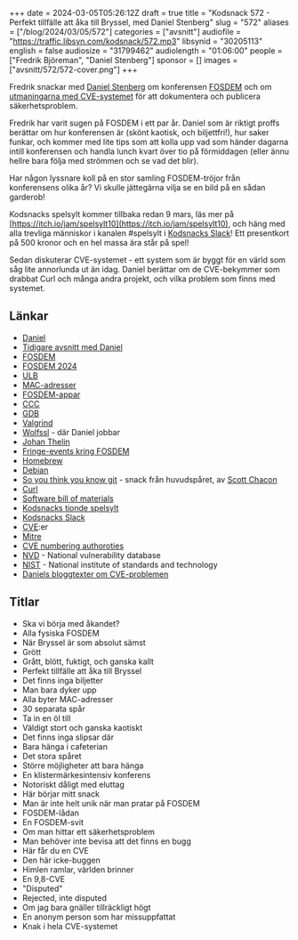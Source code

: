 +++
date = 2024-03-05T05:26:12Z
draft = true
title = "Kodsnack 572 - Perfekt tillfälle att åka till Bryssel, med Daniel Stenberg"
slug = "572"
aliases = ["/blog/2024/03/05/572"]
categories = ["avsnitt"]
audiofile = "https://traffic.libsyn.com/kodsnack/572.mp3"
libsynid = "30205113"
english = false
audiosize = "31799462"
audiolength = "01:06:00"
people = ["Fredrik Björeman", "Daniel Stenberg"]
sponsor = []
images = ["avsnitt/572/572-cover.png"]
+++

Fredrik snackar med [Daniel Stenberg](https://daniel.haxx.se/) om konferensen [FOSDEM](https://fosdem.org/) och om [utmaningarna med CVE-systemet](https://daniel.haxx.se/blog/2024/02/21/disputed-not-rejected/) för att dokumentera och publicera säkerhetsproblem.

Fredrik har varit sugen på FOSDEM i ett par år. Daniel som är riktigt proffs berättar om hur konferensen är (skönt kaotisk, och biljettfri!), hur saker funkar, och kommer med lite tips som att kolla upp vad som händer dagarna intill konferensen och handla lunch kvart över tio på förmiddagen (eller ännu hellre bara följa med strömmen och se vad det blir).

Har någon lyssnare koll på en stor samling FOSDEM-tröjor från konferensens olika år? Vi skulle jättegärna vilja se en bild på en sådan garderob!

Kodsnacks spelsylt kommer tillbaka redan 9 mars, läs mer på [https://itch.io/jam/spelsylt10](https://itch.io/jam/spelsylt10), och häng med alla trevliga människor i kanalen #spelsylt i [Kodsnacks Slack](https://join.slack.com/t/podsnack/shared_invite/zt-wh2ussm9-xFOqpvjgF16G2eDhaBy1hw)! Ett presentkort på 500 kronor och en hel massa ära står på spel!

Sedan diskuterar CVE-systemet - ett system som är byggt för en värld som såg lite annorlunda ut än idag. Daniel berättar om de CVE-bekymmer som drabbat Curl och många andra projekt, och vilka problem som finns med systemet.

## Länkar ##
* [Daniel](https://daniel.haxx.se/)
* [Tidigare avsnitt med Daniel](https://kodsnack.se/people/daniel-stenberg/)
* [FOSDEM](https://fosdem.org/)
* [FOSDEM 2024](https://fosdem.org/2024/schedule/)
* [ULB](https://www.ulb.be/)
* [MAC-adresser](https://en.wikipedia.org/wiki/MAC_address)
* [FOSDEM-appar](https://fosdem.org/2024/schedule/mobile/)
* [CCC](https://www.ccc.de/en/)
* [GDB](https://en.wikipedia.org/wiki/GNU_Debugger)
* [Valgrind](https://en.wikipedia.org/wiki/Valgrind)
* [Wolfssl](https://www.wolfssl.com/) - där Daniel jobbar
* [Johan Thelin](http://www.thelins.se/johan/blog/)
* [Fringe-events kring FOSDEM](https://fosdem.org/2024/fringe/)
* [Homebrew](https://en.wikipedia.org/wiki/Homebrew_%28package_manager%29)
* [Debian](https://en.wikipedia.org/wiki/Debian)
* [So you think you know git](https://fosdem.org/2024/schedule/event/fosdem-2024-3611-so-you-think-you-know-git/) - snack från huvudspåret, av [Scott Chacon](https://fosdem.org/2024/schedule/speaker/RVYZYC/)
* [Curl](https://curl.se/)
* [Software bill of materials](https://www.ntia.gov/page/software-bill-materials)
* [Kodsnacks tionde spelsylt](https://itch.io/jam/spelsylt10)
* [Kodsnacks Slack](https://join.slack.com/t/podsnack/shared_invite/zt-wh2ussm9-xFOqpvjgF16G2eDhaBy1hw)
* [CVE](https://en.wikipedia.org/wiki/Common_Vulnerabilities_and_Exposures):er
* [Mitre](https://en.wikipedia.org/wiki/Mitre_Corporation)
* [CVE numbering authoroties](https://www.cve.org/ProgramOrganization/CNAs)
* [NVD](https://en.wikipedia.org/wiki/National_Vulnerability_Database) - National vulnerability database
* [NIST](https://en.wikipedia.org/wiki/National_Institute_of_Standards_and_Technology) - National institute of standards and technology 
* [Daniels bloggtexter om CVE-problemen](https://daniel.haxx.se/blog/2024/02/21/disputed-not-rejected/)

## Titlar ##
* Ska vi börja med åkandet?
* Alla fysiska FOSDEM
* När Bryssel är som absolut sämst
* Grött
* Grått, blött, fuktigt, och ganska kallt
* Perfekt tillfälle att åka till Bryssel
* Det finns inga biljetter
* Man bara dyker upp
* Alla byter MAC-adresser
* 30 separata spår
* Ta in en öl till
* Väldigt stort och ganska kaotiskt
* Det finns inga slipsar där
* Bara hänga i cafeterian
* Det stora spåret
* Större möjligheter att bara hänga
* En klistermärkesintensiv konferens
* Notoriskt dåligt med eluttag
* Här börjar mitt snack
* Man är inte helt unik när man pratar på FOSDEM
* FOSDEM-lådan
* En FOSDEM-svit
* Om man hittar ett säkerhetsproblem
* Man behöver inte bevisa att det finns en bugg
* Här får du en CVE
* Den här icke-buggen
* Himlen ramlar, världen brinner
* En 9,8-CVE
* "Disputed"
* Rejected, inte disputed
* Om jag bara gnäller tillräckligt högt
* En anonym person som har missuppfattat
* Knak i hela CVE-systemet